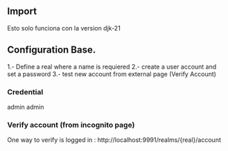 ## Import
Esto solo funciona con la version djk-21
## Configuration Base.
1.- Define a real where a name is requiered
2.- create a user account and set a password
3.- test new account from external page (Verify Account)
### Credential
admin   admin
### Verify account (from incognito page)
One way to verify is logged in :
http://localhost:9991/realms/{real}/account